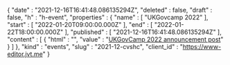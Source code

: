 {
  "date" : "2021-12-16T16:41:48.086135294Z",
  "deleted" : false,
  "draft" : false,
  "h" : "h-event",
  "properties" : {
    "name" : [ "UKGovcamp 2022" ],
    "start" : [ "2022-01-20T09:00:00.000Z" ],
    "end" : [ "2022-01-22T18:00:00.000Z" ],
    "published" : [ "2021-12-16T16:41:48.086135294Z" ],
    "content" : [ {
      "html" : "",
      "value" : "[UKGovCamp 2022 announcement post](https://www.ukgovcamp.com/2021/11/13/announcing-ukgovcamp-2022/)"
    } ]
  },
  "kind" : "events",
  "slug" : "2021-12-cvshc",
  "client_id" : "https://www-editor.jvt.me"
}
